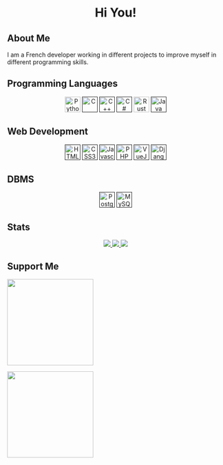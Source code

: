 <h1 align="center">Hi You! </h1>

## About Me
I am a French developer working in different projects to improve myself in different programming skills.

## Programming Languages
<p align="center">
  <a href="https://github.com/stars/SilverSdt/lists/python" target="_blank" rel="noreferrer"><img src="https://raw.githubusercontent.com/danielcranney/readme-generator/main/public/icons/skills/python-colored.svg" width="36"   height="36" alt="Python" /></a>
  <a href="" target="_blank" rel="noreferrer"><img src="https://raw.githubusercontent.com/danielcranney/readme-generator/main/public/icons/skills/c-colored.svg" width="36" height="36" alt="C" /></a>
  <a href="" target="_blank" rel="noreferrer"><img src="https://raw.githubusercontent.com/danielcranney/readme-generator/main/public/icons/skills/cplusplus-colored.svg" width="36" height="36" alt="C++" /></a>
  <a href="" target="_blank" rel="noreferrer"><img src="https://raw.githubusercontent.com/danielcranney/readme-generator/main/public/icons/skills/csharp-colored.svg" width="36" height="36" alt="C#" /></a>
  <a href="https://github.com/stars/SilverSdt/lists/rust" target="_blank" rel="noreferrer"><img src="https://raw.githubusercontent.com/danielcranney/readme-generator/main/public/icons/skills/rust-colored.svg" width="36" height="36" alt="Rust" /></a>
  <a href="" target="_blank" rel="noreferrer"><img src="https://raw.githubusercontent.com/danielcranney/readme-generator/main/public/icons/skills/java-colored.svg" width="36" height="36" alt="Java" /></a>
</p>

 ## Web Development
<p align="center">
  <a href="" target="_blank" rel="noreferrer"><img src="https://raw.githubusercontent.com/danielcranney/readme-generator/main/public/icons/skills/html5-colored.svg" width="36" height="36" alt="HTML5" /></a>
  <a href="" target="_blank" rel="noreferrer"><img src="https://raw.githubusercontent.com/danielcranney/readme-generator/main/public/icons/skills/css3-colored.svg" width="36" height="36" alt="CSS3" /></a>
  <a href="" target="_blank" rel="noreferrer"><img src="https://raw.githubusercontent.com/danielcranney/readme-generator/main/public/icons/skills/javascript-colored.svg" width="36" height="36" alt="Javascript" /></a>
  <a href="" target="_blank" rel="noreferrer"><img src="https://raw.githubusercontent.com/danielcranney/readme-generator/main/public/icons/skills/php-colored.svg" width="36" height="36" alt="PHP" /></a>
  <a href="" target="_blank" rel="noreferrer"><img src="https://raw.githubusercontent.com/danielcranney/readme-generator/main/public/icons/skills/vuejs-colored.svg" width="36" height="36" alt="VueJS" /></a>
  <a href="" target="_blank" rel="noreferrer"><img src="https://raw.githubusercontent.com/danielcranney/readme-generator/main/public/icons/skills/django-colored.svg" width="36" height="36" alt="Django" /></a>
</p>

## DBMS
<p align="center">
  <a href="" target="_blank" rel="noreferrer"><img src="https://raw.githubusercontent.com/danielcranney/readme-generator/main/public/icons/skills/postgresql-colored.svg" width="36" height="36" alt="PostgreSQL" /></a>
  <a href="" target="_blank" rel="noreferrer"><img src="https://raw.githubusercontent.com/danielcranney/readme-generator/main/public/icons/skills/mysql-colored.svg" width="36" height="36" alt="MySQL" /></a>
</p>

## Stats
<p align="center">
  <a href="https://github.com/SilverSdt">
    <img src="http://github-profile-summary-cards.vercel.app/api/cards/profile-details?username=SilverSdt&theme=transparent" />
  </a>
  <a href="https://github.com/SilverSdt">
    <img src="https://github-readme-streak-stats.herokuapp.com/?user=SilverSdt&hide_border=true&card_width=338&theme=transparent" />
  </a>
  <a href="https://github.com/SilverSdt">
    <img src="http://github-profile-summary-cards.vercel.app/api/cards/stats?username=SilverSdt&theme=transparent" />
  </a>
</p>

## Support Me
<a href="https://www.buymeacoffee.com/bodartjeret"><img src="https://cdn.buymeacoffee.com/buttons/v2/default-yellow.png" width="200" /></a>

<a href="https://www.paypal.com/donate/?hosted_button_id=FBCLGYU7UCQRE"><img src="https://raw.githubusercontent.com/aha999/DonateButtons/master/Paypal.png" width="200" /></a>




